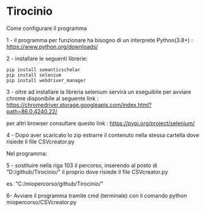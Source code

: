 # Tirocinio
Come configurare il programma

1 - il programma per funzionare ha bisogno di un interprete Python(3.8+) : https://www.python.org/downloads/

2 - installare le seguenti librerie: 
    
    pip install semanticscholar
    pip install selenium
    pip install webdriver_manager

3 - oltre ad installare la libreria selenium servirà un eseguibile per avviare chrome disponibile al seguente link : https://chromedriver.storage.googleapis.com/index.html?path=86.0.4240.22/

per altri browser consultare questo link : https://pypi.org/project/selenium/

4 - Dopo aver scaricato lo zip estrarre il contenuto nella stessa cartella dove risiede il file CSVcreator.py
    
Nel programma:

5 - sostituire nella riga 103 il percorso, inserendo al posto di "D:/github/Tirocinio/" il proprio
dove risiede il file CSVcreator.py

es. "C:/miopercorso/github/Tirocinio/"
    
6- Avviare il programma tramite cmd (terminale) con il comando python miopercorso/CSVcreator.py
